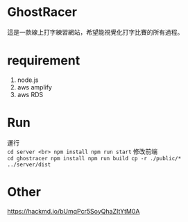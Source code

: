 # GhostRacer
這是一款線上打字練習網站，希望能視覺化打字比賽的所有過程。
# requirement
1. node.js
2. aws amplify
3. aws RDS
# Run
運行<br>
`
cd server <br>
npm install
npm run start
`
修改前端<br>
`
cd ghostracer
npm install
npm run build
cp -r ./public/* ../server/dist
`
# Other
https://hackmd.io/bUmqPcr5SoyQhaZItYtM0A
